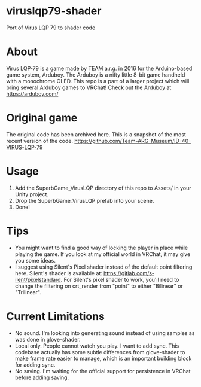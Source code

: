 # viruslqp79-shader
Port of Virus LQP 79 to shader code

# About
Virus LQP-79 is a game made by TEAM a.r.g. in 2016 for the Arduino-based game system, Arduboy.
The Arduboy is a nifty little 8-bit game handheld with a monochrome OLED. This repo is a part of a larger project which will bring several Arduboy games to VRChat!
Check out the Arduboy at https://arduboy.com/

# Original game
The original code has been archived here. This is a snapshot of the most recent version of the code.
https://github.com/Team-ARG-Museum/ID-40-VIRUS-LQP-79

# Usage
1. Add the SuperbGame_VirusLQP directory of this repo to Assets/ in your Unity project.
2. Drop the SuperbGame_VirusLQP prefab into your scene.
3. Done!

# Tips
- You might want to find a good way of locking the player in place while playing the game. If you look at my official world in VRChat, it may give you some ideas.
- I suggest using Silent's Pixel shader instead of the default point filtering here. Silent's shader is available at: https://gitlab.com/s-ilent/pixelstandard. For Silent's pixel shader to work, you'll need to change the filtering on crt_render from "point" to either "Bilinear" or "Trilinear".

# Current Limitations
- No sound. I'm looking into generating sound instead of using samples as was done in glove-shader.
- Local only. People cannot watch you play. I want to add sync. This codebase actually has some subtle differences from glove-shader to make frame rate easier to manage, which is an important building block for adding sync.
- No saving. I'm waiting for the official support for persistence in VRChat before adding saving.
